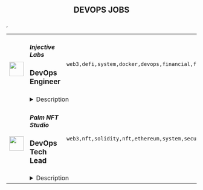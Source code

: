 <div align="center"><h2>DEVOPS JOBS</h2></div><table><tr>
                <td width="100" height="100" rowspan="2">
                    <img src="https://remoteok.com/assets/img/jobs/3e737dbf15ad23f42ecf9e3f166739f41677568520.peg" width="38px" height="auto">
                </td>
                <td width="300">
                    <h5>Injective Labs</h5>
                    <h3>DevOps Engineer</h3>
                </td>
                <td width="300">
                    <code>web3,defi,system,docker,devops,financial,finance,cloud,engineer,linux</code>
                </td>
                <td width="200">
                <text>1 days ago</text>
                </td>
                <td width="100" rowspan="2">
                <a href="https://remoteOK.com/remote-jobs/remote-devops-engineer-injective-labs-201389" align="right" target="_blank">Apply</a>
                </td>
            </tr>
            <tr>
                <td colspan="3">
                <details><summary>Description</summary>
                <h3><b>About Injective Labs</b></h3><p>Injective Labs is trailblazing a new dawn for Web3 enabled finance. We are the core contributors to Injective, one of the fastest growing blockchains in the industry. Injective provides an interoperable smart contracts platform that is optimized for building decentralized finance applications. Interoperability is at the core of Injective, which is natively integrated with chains such as Ethereum, Cosmos and Solana. Developers can rapidly launch premier financial applications suited for mass adoption using Injectiveâs infrastructure and specialized DeFi primitives such as the worldâs first fully on-chain order book.Our team has decades of experience spearheading the largest financial institutions and tech organizations. Injective is incubated by Binance and is backed by leading firms such as Jump Crypto, Pantera and Mark Cuban.</p><p></p><h3><b>About the role:</b></h3><p>Injective Labs is seeking an experienced DevOps Engineer to join the team. The ideal candidate will bring extensive know-how and insights of how to ensure Injectiveâs infrastructure meets the ever growing usage demand. The ideal candidate is passionate about blockchain, DeFi and disrupting the status quo.</p><p></p><h3><b>Responsibilities:</b></h3><br><ul>
<li align="left">Maintain and ensure infrastructure availability and system performance</li>
<li align="left">Optimize system and scalability</li>
<li align="left">Response to incidents and identify potential issues in a timely manner</li>
<li align="left">Deploy and operate Kubernetes cluster</li>
</ul><br><h3><b>Who you are:</b></h3><br><ul>
<li align="left">3+ years of DevOps Engineer experience</li>
<li align="left">Strong cloud platforms experience (AWS, GPC, Azure Cloud)</li>
<li align="left">Ethereum, Tendermint, Cosmos blockchain experience is a plus</li>
<li align="left">Must be fluent and experienced operating production-quality Kubernetes clusters, experience in large-scale cluster operation is a plus.</li>
<li align="left">Experienced in deploying, operating, monitoring, optimizing and troubleshooting large scale infrastructure.</li>
<li align="left">Experience with Docker runtime, Linux kernel is a plus.</li>
<li align="left">Strong understanding of Continuous Integration (CI) and Continuous Deployment (CD).</li>
</ul><p>As an equal opportunity employer we donât tolerate discrimination or harassment of any kind. Whether thatâs based on race, ethnicity, age, gender identity, citizenship, religion, sexual orientation, disability, pregnancy, veteran status or any other protected characteristic as outlined by federal, state or local laws.</p><br/><br/>Please mention the word **DEGINIFIED** and tag RMy44Ni4yNTIuMTMw when applying to show you read the job post completely (#RMy44Ni4yNTIuMTMw). This is a beta feature to avoid spam applicants. Companies can search these words to find applicants that read this and see they're human.
                </details>
                </td>
            </tr>,<tr>
                <td width="100" height="100" rowspan="2">
                    <img src="https://remoteok.com/assets/img/jobs/ff042493662371d082db27bfff59feac1677223010.peg" width="38px" height="auto">
                </td>
                <td width="300">
                    <h5>Palm NFT Studio</h5>
                    <h3>DevOps Tech Lead</h3>
                </td>
                <td width="300">
                    <code>web3,nft,solidity,nft,ethereum,system,security,music,gaming,founder,cto,ceo,technical,support,software,testing,code,manager,devops,cloud,strategy,lead,senior,operational,reliability,engineer,engineering</code>
                </td>
                <td width="200">
                <text>5 days ago</text>
                </td>
                <td width="100" rowspan="2">
                <a href="https://remoteOK.com/remote-jobs/remote-devops-tech-lead-palm-nft-studio-199368" align="right" target="_blank">Apply</a>
                </td>
            </tr>
            <tr>
                <td colspan="3">
                <details><summary>Description</summary>
                <p>Full-Time, Remote, Time Zones Preferred EST</p>
<h1><span style="font-weight:400;">Mission</span></h1>
<p><span style="font-weight:400;">In partnership with major IP rights holders, brands, and artists, our goal is to build a more open, inclusive, creative, and sustainable economy in web3.</span></p>
<h1><span style="font-weight:400;">Benefits </span></h1>
<p><strong>Remote First: </strong><span style="font-weight:400;">Youâll be part of a globally distributed team!</span></p>
<p><strong>Equity:  </strong><span style="font-weight:400;">We want everyone to have an equity stake in the success of Palm NFT Studio.</span></p>
<p><strong>Flexible work schedule: </strong><span style="font-weight:400;">Working remotely with a globally distributed team allows you to work asynchronously and create a flexible work schedule.</span></p>
<p><strong>Competitive Benefits: </strong><span style="font-weight:400;">We offer a</span><span style="font-weight:400;"> competitive benefits package that includes Health, Dental, Vision, Life Insurance, and EAP; as well as a 401k retirement program for US employees.</span></p>
<p><strong>Unlimited vacation/holidays: </strong><span style="font-weight:400;">We value work life balance and encourage employees to take time to reset and recharge. We also encourage you to have no meetings on Fridays to make time for deep work.</span></p>
<h1><span style="font-weight:400;">About Palm NFT Studio</span></h1>
<p><span style="font-weight:400;">Palm NFT Studio empowers artists, brands, and fans to build deep vertical communities on-chain: redefining digital experiences through NFTs. To date, Palm NFT Studio has built "The Currency" with Damien Hirst and HENI and delivered innovative NFT experiences for Universal Music Group, Warner Bros., and DC, including the brandâs primary and secondary marketplace. </span></p>
<p><span style="font-weight:400;">Palm NFT Studio is led by co-founder and CEO Dan Heyman, former General Manager of protocols at ConsenSys. Investors include Microsoftâs venture fund M12,Griffin Gaming Partners, RRE, Third Kind Venture Capital, Sfermion, the LAO, Warner Bros., and SK Inc., among others. The founding team includes ConsenSys founder and Ethereum co-founder Joseph Lubin; film producer and owner of Heyday Films, David Heyman; and founder of the world-class art house HENI Group, Joe Hage. </span></p>
<p><span style="font-weight:400;">Learn more: </span><a href="http://palmnftstudio.com" rel="noopener noreferrer nofollow"><span style="font-weight:400;">palmnftstudio.com</span></a><span style="font-weight:400;">; Discord: </span><a href="https://discord.com/invite/3Jn7vSHXbZ" rel="noopener noreferrer nofollow"><span style="font-weight:400;">Palm NFT Community</span></a><span style="font-weight:400;">; Twitter: </span><a href="https://twitter.com/PalmNft" rel="noopener noreferrer nofollow"><span style="font-weight:400;">@PalmNft</span></a></p>
<h1><span style="font-weight:400;">About the Palm Network</span></h1>
<p><span style="font-weight:400;">Palm NFT Studio is one of the contributors to the Palm network. The Palm network is an Ethereum-compatible sidechain, built to serve as the foundation of a new scalable and sustainable ecosystem for NFTs. It is designed by, and for, Ethereum developers and features low gas costs and fast transaction finality. The Palm network uses the IBFT-2 consensus mechanism, a rotating Proof of Authority consensus method, in lieu of Proof of Work. This substantially reduces the computing power required and allows the Palm network to be 99% more energy-efficient than Proof of Work systems. To date, more than </span><span style="font-weight:400;">3.5</span><span style="font-weight:400;"> million NFTs have been minted on the Palm network. There are currently 1.1 million wallet addresses, over 4 million NFTs, and more than 5 million transactions.</span></p>
<h1><span style="font-weight:400;">About the role</span></h1>
<p><span style="font-weight:400;">As our DevOps Tech Lead you will be leading the DevOps team, which maintains our platform that runs all of our services. Your job will be to ensure it's secure, scalable, maintainable, well documented and cost-efficient. Alongside this core responsibility, the DevOps team also partners closely with our tech and product teams. This means providing support with pipelines, infrastructure as code, performance troubleshooting, and defining best practices.</span></p>
<p><span style="font-weight:400;">You will work closely with our tech teams and CTO to help meet the day to day business needs at Palm NFT Studios, primarily by delivering development, security and cost improvements through the intelligent application of DevOps principles.</span></p>
<h1><span style="font-weight:400;">Responsibilities</span></h1>
<ul>
<li style="font-weight:400;"><span style="font-weight:400;">Improvement, maintenance and quality of infrastructure and development pipelines.</span></li>
<li style="font-weight:400;"><span style="font-weight:400;">Contribute significantly in the transition towards increasingly microservice based architecture.</span></li>
<li style="font-weight:400;"><span style="font-weight:400;">Coach others in solid DevOps principles.</span></li>
<li style="font-weight:400;"><span style="font-weight:400;">Maintain a working knowledge of the product codebase and contribute changes where required.</span></li>
<li style="font-weight:400;"><span style="font-weight:400;">Understand the platform technical and business roadmap and ensure that all initiatives are aligned with the roadmap</span></li>
<li style="font-weight:400;"><span style="font-weight:400;">Design and develop technical solutions of new software development and enhancement efforts.</span></li>
<li style="font-weight:400;"><span style="font-weight:400;">Coordinate coding and unit testing phases of system development and facilitate Code Reviews</span></li>
<li style="font-weight:400;"><span style="font-weight:400;">Approves domain solutions and executes changes in line with the implementation plan.</span></li>
<li style="font-weight:400;"><span style="font-weight:400;">Liaises with Senior Leadership on project, operational, and strategy risks and opportunities, along with corrective action plans when required.</span></li>
<li style="font-weight:400;"><span style="font-weight:400;">Manages delivery on all project and operational commitments, including quality and timeliness metrics.</span></li>
<li style="font-weight:400;"><span style="font-weight:400;">Coaches, mentors and delegates work with lower level professionals.</span></li>
<li style="font-weight:400;"><span style="font-weight:400;">Administration of CI Tools (Gitlab, Jenkins, Artifactory, SonarQube)  </span></li>
<li style="font-weight:400;"><span style="font-weight:400;">Build/Enhance new capabilities and features to expand CI/CD tools offerings </span></li>
<li style="font-weight:400;"><span style="font-weight:400;">Ensure availability of the CI products </span></li>
<li style="font-weight:400;"><span style="font-weight:400;">Continuously monitor, maintain and optimize performance of CI Tools </span></li>
<li style="font-weight:400;"><span style="font-weight:400;">Work closely with vendors in addressing any major upgrades, plug-ins and critical tickets </span></li>
<li style="font-weight:400;"><span style="font-weight:400;">Work with global teams across the organization to troubleshoot critical CI tools related issues </span></li>
<li style="font-weight:400;"><span style="font-weight:400;">Stay current with relevant emerging technologies, assess application to DevSecOps Support challenges or opportunities determining business benefit and impact. </span></li>
</ul>
<h1><span style="font-weight:400;">Requirements</span></h1>
<ul>
<li style="font-weight:400;"><span style="font-weight:400;">5+ years of experience as a DevOps Engineer with a strong knowledge of CI/CD automation</span></li>
<li style="font-weight:400;"><span style="font-weight:400;">Good knowledge of Cloud based services with AWS and/or Azure - able to compare and make recommendations</span></li>
<li style="font-weight:400;"><span style="font-weight:400;">Previous experience leading a team</span></li>
<li style="font-weight:400;"><span style="font-weight:400;">Experience with infrastructure as code tools and Terraform knowledge</span></li>
<li style="font-weight:400;"><span style="font-weight:400;">Running production workloads on hosted Kubernetes clusters (e.g. EKS)</span></li>
<li style="font-weight:400;"><span style="font-weight:400;">Experience of CI/CD pipeline administration and best practices for deploying to production</span></li>
<li style="font-weight:400;"><span style="font-weight:400;">Understanding of reliability engineering for cloud based workloads - observability tooling and solid fundamentals with regards to systems performance and troubleshooting</span></li>
<li style="font-weight:400;"><span style="font-weight:400;">5 or more years of working experience with Industry standard DevSecOps CI/CD Tools including: source code repository management, CI pipeline configuration, and/or binary repository management. </span></li>
<li style="font-weight:400;"><span style="font-weight:400;">5 or more years of Development experience using either of the development platform (Java, Python, .NET, JS) </span></li>
<li style="font-weight:400;"><span style="font-weight:400;">2 or more years of container experience </span></li>
<li style="font-weight:400;">
<span style="font-weight:400;">Hands on knowledge on following tools. </span><span style="font-weight:400;"><br></span><span style="font-weight:400;">Groovy (must) </span><span style="font-weight:400;"><br></span><span style="font-weight:400;">Gitlab (must) </span><span style="font-weight:400;"><br></span><span style="font-weight:400;">Jenkins or equivalent CI Tool (must) </span><span style="font-weight:400;"><br></span><span style="font-weight:400;">Artifactory (must) </span><span style="font-weight:400;"><br></span><span style="font-weight:400;">Docker (must) </span>
</li>
</ul>
<h1><span style="font-weight:400;">Bonus Points</span></h1>
<ul>
<li style="font-weight:400;"><span style="font-weight:400;">Start-up experience</span></li>
<li style="font-weight:400;"><span style="font-weight:400;">Blockchain / smart contract development: Solidity / Ethereum, Web3.js or Ethers.js libraries</span></li>
<li style="font-weight:400;"><span style="font-weight:400;">NFT market experience</span></li>
<li style="font-weight:400;"><span style="font-weight:400;">ERC standards knowledge</span></li>
<li style="font-weight:400;"><span style="font-weight:400;">Passionate about automation</span></li>
<li style="font-weight:400;"><span style="font-weight:400;">Experience in Domain Driven Design</span></li>
</ul>
<h1><span style="font-weight:400;">How to apply</span></h1>
<p><span style="font-weight:400;">Does this position sound like a good fit? Please apply!</span></p>
<p><span style="font-weight:400;">If you have any issues submitting your application, please reach out to us at careers@palm.io.</span></p>
<p><em><span style="font-weight:400;">Palm NFT Studio is an equal opportunity employer. We encourage people from all backgrounds to apply. We are committed to ensuring that our organization is made available and accessible to everyone. All employment decisions are made without regard to race, color, national origin, ancestry, sex, gender, gender identity or expression, sexual orientation, age, genetic information, religion, disability, medical condition, pregnancy, marital status, family status, veteran status, or any other characteristic protected by law.</span></em></p><br/><br/>Please mention the word **SKILL** and tag RMy44Ni4yNTIuMTMw when applying to show you read the job post completely (#RMy44Ni4yNTIuMTMw). This is a beta feature to avoid spam applicants. Companies can search these words to find applicants that read this and see they're human.
                </details>
                </td>
            </tr></table>